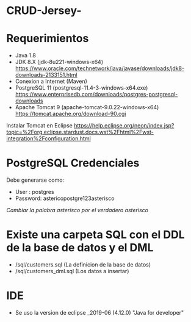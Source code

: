 # CRUD-Jersey-

# Requerimientos

- Java 1.8
- JDK 8.X (jdk-8u221-windows-x64) https://www.oracle.com/technetwork/java/javase/downloads/jdk8-downloads-2133151.html
- Conexion a Internet (Maven)
- PostgreSQL 11 (postgresql-11.4-3-windows-x64.exe) https://www.enterprisedb.com/downloads/postgres-postgresql-downloads
- Apache Tomcat 9 (apache-tomcat-9.0.22-windows-x64) https://tomcat.apache.org/download-90.cgi

Instalar Tomcat en Eclipse
https://help.eclipse.org/neon/index.jsp?topic=%2Forg.eclipse.stardust.docs.wst%2Fhtml%2Fwst-integration%2Fconfiguration.html


# PostgreSQL Credenciales

Debe generarse como:
- User : postgres
- Password: astericopostgre123asterisco

*Cambiar la palabra asterisco por el verdadero asterisco*


# Existe una carpeta SQL con el DDL de la base de datos y el DML

- /sql/customers.sql (La definicion de la base de datos)
- /sql/customers_dml.sql (Los datos a insertar)

# IDE

- Se uso la version de eclipse _2019-06 (4.12.0) "Java for developer"



